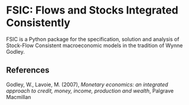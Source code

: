# FSIC: Flows and Stocks Integrated Consistently

FSIC is a Python package for the specification, solution and analysis of
Stock-Flow Consistent macroeconomic models in the tradition of Wynne Godley.

## References

Godley, W., Lavoie, M. (2007),
*Monetary economics: an integrated approach to
credit, money, income, production and wealth*,
Palgrave Macmillan
